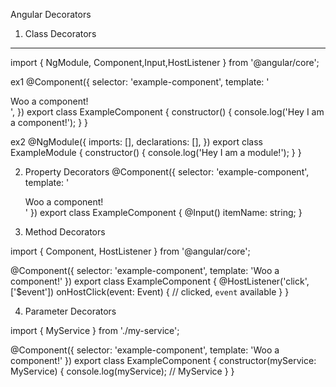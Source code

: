 Angular Decorators

1. Class Decorators
------------------
	
import { NgModule, Component,Input,HostListener } from '@angular/core';

ex1
@Component({
  selector: 'example-component',
  template: '<div>Woo a component!</div>',
})
export class ExampleComponent {
  constructor() {
    console.log('Hey I am a component!');
  }
}

ex2
@NgModule({
  imports: [],
  declarations: [],
})
export class ExampleModule {
  constructor() {
    console.log('Hey I am a module!');
  }
}


2. Property Decorators
@Component({
  selector: 'example-component',
  template: '<div>Woo a component!</div>'
})
export class ExampleComponent {
  @Input()
  itemName: string;
}

3. Method Decorators
	
import { Component, HostListener } from '@angular/core';

@Component({
  selector: 'example-component',
  template: 'Woo a component!'
})
export class ExampleComponent {
  @HostListener('click', ['$event'])
  onHostClick(event: Event) {
    // clicked, `event` available
  }
}


4. Parameter Decorators
	
import { MyService } from './my-service';

@Component({
  selector: 'example-component',
  template: 'Woo a component!'
})
export class ExampleComponent {
  constructor(myService: MyService) {
    console.log(myService); // MyService
  }
}
	